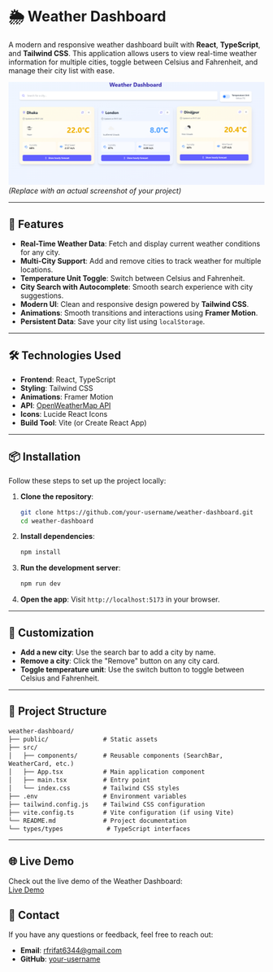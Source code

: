 
# 🌦️ Weather Dashboard

A modern and responsive weather dashboard built with **React**, **TypeScript**, and **Tailwind CSS**. This application allows users to view real-time weather information for multiple cities, toggle between Celsius and Fahrenheit, and manage their city list with ease.

![Weather Dashboard Screenshot](https://github.com/RF-Rifat/Rain_Root/blob/main/public/screenshot.png?raw=true)  
_(Replace with an actual screenshot of your project)_

---

## 🚀 Features

- **Real-Time Weather Data**: Fetch and display current weather conditions for any city.
- **Multi-City Support**: Add and remove cities to track weather for multiple locations.
- **Temperature Unit Toggle**: Switch between Celsius and Fahrenheit.
- **City Search with Autocomplete**: Smooth search experience with city suggestions.
- **Modern UI**: Clean and responsive design powered by **Tailwind CSS**.
- **Animations**: Smooth transitions and interactions using **Framer Motion**.
- **Persistent Data**: Save your city list using `localStorage`.

---

## 🛠️ Technologies Used

- **Frontend**: React, TypeScript
- **Styling**: Tailwind CSS
- **Animations**: Framer Motion
- **API**: [OpenWeatherMap API](https://openweathermap.org/api)
- **Icons**: Lucide React Icons
- **Build Tool**: Vite (or Create React App)

---

## 📦 Installation

Follow these steps to set up the project locally:

1. **Clone the repository**:

   ```bash
   git clone https://github.com/your-username/weather-dashboard.git
   cd weather-dashboard
   ```

2. **Install dependencies**:

   ```bash
   npm install
   ```

3. **Run the development server**:

   ```bash
   npm run dev
   ```

4. **Open the app**:
   Visit `http://localhost:5173` in your browser.

---

## 🎨 Customization

- **Add a new city**: Use the search bar to add a city by name.
- **Remove a city**: Click the "Remove" button on any city card.
- **Toggle temperature unit**: Use the switch button to toggle between Celsius and Fahrenheit.

---

## 📂 Project Structure

```
weather-dashboard/
├── public/               # Static assets
├── src/
│   ├── components/       # Reusable components (SearchBar, WeatherCard, etc.)    
│   ├── App.tsx           # Main application component
│   ├── main.tsx          # Entry point
│   └── index.css         # Tailwind CSS styles
├── .env                  # Environment variables
├── tailwind.config.js    # Tailwind CSS configuration
├── vite.config.ts        # Vite configuration (if using Vite)
└── README.md             # Project documentation
└── types/types            # TypeScript interfaces
```

---

## 🌐 Live Demo

Check out the live demo of the Weather Dashboard:  
[Live Demo](https://rain-root.vercel.app/)  

## 📧 Contact

If you have any questions or feedback, feel free to reach out:

- **Email**: rfrifat6344@gmail.com
- **GitHub**: [your-username](https://github.com/RF-Rifat)
